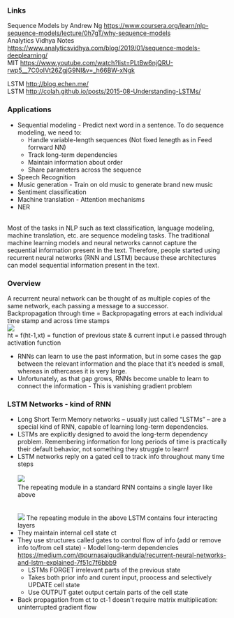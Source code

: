 ### Links
Sequence Models by Andrew Ng https://www.coursera.org/learn/nlp-sequence-models/lecture/0h7gT/why-sequence-models <br/>
Analytics Vidhya Notes https://www.analyticsvidhya.com/blog/2019/01/sequence-models-deeplearning/ <br/>
MIT https://www.youtube.com/watch?list=PLtBw6njQRU-rwp5__7C0oIVt26ZgjG9NI&v=_h66BW-xNgk <br/>

LSTM http://blog.echen.me/ <br/> 
LSTM http://colah.github.io/posts/2015-08-Understanding-LSTMs/ <br/>
 

### Applications
* Sequential modeling - Predict next word in a sentence. To do sequence modeling, we need to:
  * Handle variable-length sequences (Not fixed lenegth as in Feed forrward NN)
  * Track long-term dependencies
  * Maintain information about order
  * Share parameters across the sequence
* Speech Recognition
* Music generation - Train on old music to generate brand new music
* Sentiment classification
* Machine translation - Attention mechanisms
* NER
</br>
Most of the tasks in NLP such as text classification, language modeling, machine translation, etc. are sequence modeling tasks. The traditional machine learning models and neural networks cannot capture the sequential information present in the text. Therefore, people started using recurrent neural networks (RNN and LSTM) because these architectures can model sequential information present in the text.



### Overview
A recurrent neural network can be thought of as multiple copies of the same network, each passing a message to a successor. <br/> Backpropagation through time = Backpropagating errors at each individual time stamp and across time stamps <br/>
![](http://colah.github.io/posts/2015-08-Understanding-LSTMs/img/RNN-unrolled.png) <br/>
ht = f(ht-1,xt) = function of previous state & current input i.e passed through activation function <br/>
* RNNs can learn to use the past information, but in some cases the gap between the relevant information and the place that it’s needed is small, whereas in othercases it is very large.
* Unfortunately, as that gap grows, RNNs become unable to learn to connect the information - This is vanishing gradient problem

### LSTM Networks - kind of RNN
* Long Short Term Memory networks – usually just called “LSTMs” – are a special kind of RNN, capable of learning long-term dependencies.
* LSTMs are explicitly designed to avoid the long-term dependency problem. Remembering information for long periods of time is practically their default behavior, not something they struggle to learn!
* LSTM networks reply on a gated cell to track info throughout many time steps <br/> <br/>
![](http://colah.github.io/posts/2015-08-Understanding-LSTMs/img/LSTM3-SimpleRNN.png) <br/>
The repeating module in a standard RNN contains a single layer like above <br/> <br/> <br/>
![](http://colah.github.io/posts/2015-08-Understanding-LSTMs/img/LSTM3-chain.png)
The repeating module in the above LSTM contains four interacting layers
* They maintain internal cell state ct
* They use structures called gates to control flow of info (add or remove info to/from cell state) - Model long-term dependencies https://medium.com/@purnasaigudikandula/recurrent-neural-networks-and-lstm-explained-7f51c7f6bbb9
  * LSTMs FORGET irrelevant parts of the previous state
  * Takes both prior info and curent input, proocess and selectively UPDATE cell state
  * Use OUTPUT gatet output certain parts of the cell state 
* Back propagation from ct to ct-1 doesn't require matrix multiplication: uninterrupted gradient flow











